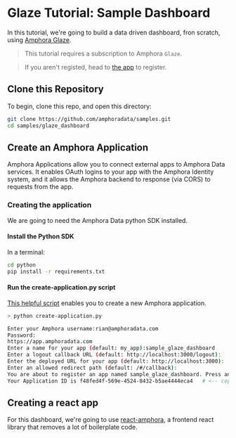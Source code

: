 # Glaze Tutorial: Sample Dashboard

In this tutorial, we're going to build a data driven dashboard, fron scratch, using [Amphora Glaze](https://www.amphoradata.com/glaze/).

> This tutorial requires a subscription to Amphora `Glaze`. 

> If you aren't registed, head to [the app](https://app.amphoradata.com/) to register.

## Clone this Repository

To begin, clone this repo, and open this directory:

```sh
git clone https://github.com/amphoradata/samples.git
cd samples/glaze_dashboard
```

## Create an Amphora Application

Amphora Applications allow you to connect external apps to Amphora Data services. It enables OAuth logins to your app with the Amphora Identity system, and it allows the Amphora backend to response (via CORS) to requests from the app.

### Creating the application

We are going to need the Amphora Data python SDK installed.

#### Install the Python SDK

In a terminal:

```sh
cd python
pip install -r requirements.txt
```

#### Run the create-application.py script

[This helpful script](python/scripts/create-application.py) enables you to create a new Amphora application.

```sh
> python create-application.py

Enter your Amphora username:rian@amphoradata.com
Password:
https://app.amphoradata.com
Enter a name for your app (default: my_app):sample_glaze_dashboard
Enter a logout callback URL (default: http://localhost:3000/logout):
Enter the deployed URL for your app (default: http://localhost:3000):
Enter an allowed redirect path (default: /#/callback):
You are about to register an app named sample_glaze_dashboard. Press any key to continue, or ctrl+c to cancel...
Your Application ID is f48fed4f-569e-4524-8432-b5ae4444eca4   # <-- copy this id
```


## Creating a react app

For this dashboard, we're going to use [react-amphora](https://github.com/xtellurian/react-amphora), a frontend react library that removes a lot of boilerplate code.